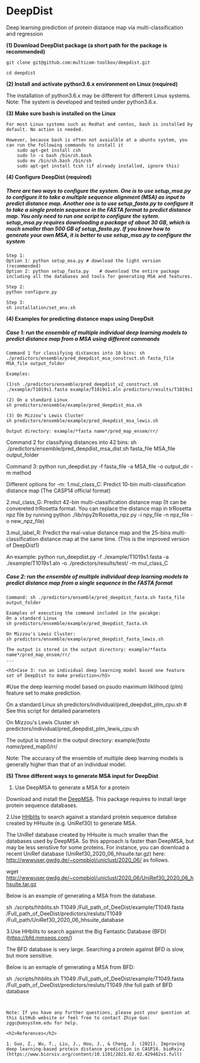 # DeepDist
Deep learning prediction of protein distance map via multi-classification and regression

**(1) Download DeepDist package (a short path for the package is recommended)**

```
git clone git@github.com:multicom-toolbox/deepdist.git

cd deepdist
```

**(2) Install and activate python3.6.x environment on Linux (required)**

The installation of python3.6.x may be different for different Linux systems. 
Note: The system is developed and tested under python3.6.x. 

**(3) Make sure bash is installed on the Linux**
```
For most Linux systems such as Redhat and centos, bash is installed by default. No action is needed.

However, because bash is often not avaialble at a ubuntu system, you can run the following commands to install it
	sudo apt-get install csh
	sudo ln -s bash /bin/sh.bash 
	sudo mv /bin/sh.bash /bin/sh
	sudo apt-get install tcsh (if already installed, ignore this)	
```

**(4) Configure DeepDist (required)**

<h5>There are two ways to configure the system. One is to use setup_msa.py to configure it to take a multiple sequence alignment (MSA) as input to predict distance map. Another one is to use setup_fasta.py to configure it to take a single protein sequence in the FASTA format to predict distance map. You only need to run one script to configure the sytem. setup_msa.py requires downloading a package of about 30 GB, which is much smaller than 500 GB of setup_fasta.py. If you know how to generate your own MSA, it is better to use setup_msa.py to configure the system </h5>

```
Step 1:
Option 1: python setup_msa.py # download the light version (recommended)
Option 2: python setup_fasta.py    # downnload the entire package including all the databases and tools for generating MSA and features.

Step 2:
python configure.py

Step 3: 
sh installation/set_env.sh
```

**(4) Examples for predicting distance maps using DeepDsit**

<h5>Case 1: run the ensemble of multiple individual deep learning models to predict distance map from a MSA using different commands</h5>

```
Command 1 for classifying distances into 10 bins: sh ./predictors/ensemble/pred_deepdist_msa_construct.sh fasta_file MSA_file output_folder

Examples:

(1)sh ./predictors/ensemble/pred_deepdist_v2_construct.sh ./example/T1019s1.fasta example/T1019s1.aln predictors/results/T1019s1

(2) On a standard Linux
sh predictors/ensemble/example/pred_deepdist_msa.sh

(3) On Mizzou's Lewis Cluster
sh predictors/ensemble/example/pred_deepdist_msa_lewis.sh

Output directory: example/*fasta name*/pred_map_ensem/rr/
```

Command 2 for classifying distances into 42 bins: sh ./predictors/ensemble/pred_deepdist_msa_dist.sh fasta_file MSA_file output_folder

Command 3: python run_deepdist.py -f fasta_file -a MSA_file -o output_dir -m method

Different options for -m:
1.mul_class_C: Predict 10-bin multi-classification distance map (The CASP14 official format)

2.mul_class_G: Predict 42-bin multi-classification distance map (It can be convereted trRosetta format. You can replace the distance map in trRosetta npz file by running python ./lib/npy2trRosetta_npz.py -i npy_file -n npz_file -o new_npz_file)

3.mul_label_R: Predict the real-value distance map and the 25-bins multi-classification distance map at the same time. 
	(This is the improved version of DeepDist1)

An example:
python run_deepdist.py -f ./example/T1019s1.fasta -a ./example/T1019s1.aln -o ./predictors/results/test/ -m mul_class_C


<h5>Case 2: run the ensemble of multiple individual deep learning models to predict distance map from a single sequence in the FASTA format</h5>

```
Command: sh ./predictors/ensemble/pred_deepdist_fasta.sh fasta_file output_folder

Examples of executing the command included in the pacakge: 
On a standard Linux
sh predictors/ensemble/example/pred_deepdist_fasta.sh

On Mizzou's Lewis Cluster:
sh predictors/ensemble/example/pred_deepdist_fasta_lewis.sh

The output is stored in the output directory: example/*fasta name*/pred_map_ensem/rr/
...

<h5>Case 3: run an individual deep learning model based one feature set of DeepDist to make prediction</h5>

```
#Use the deep learning model based on psudo maximum liklihood (plm) feature set to make prediction. 

On a standard Linux
sh predictors/individual/pred_deepdist_plm_cpu.sh # See this script for detailed parameters

On Mizzou's Lewis Cluster
sh predictors/individual/pred_deepdist_plm_lewis_cpu.sh

The output is stored in the output directory: example/*fasta name*/pred_map0/rr/

Note: The accuracy of the ensemble of multiple deep learning models is generally higher than that of an individual model. 


**(5) Three different ways to generate MSA input for DeepDist**

1. Use DeepMSA to generate a MSA for a protein

Download and install the [DeepMSA](https://zhanglab.dcmb.med.umich.edu/DeepMSA/). This package requires to install large protein sequence databases. 

2.Use [HHblits](https://github.com/soedinglab/hh-suite) to search against a standard protein sequence databse created by HHsuite (e.g. UniRef30) to generate MSA.

The UniRef database created by HHsuite is much smaller than the databases used by DeepMSA. So this approach is faster than DeepMSA, but may be less senstiive for some proteins. For instance, you can download a recent UniRef database (UniRef30_2020_06_hhsuite.tar.gz) here: http://wwwuser.gwdg.de/~compbiol/uniclust/2020_06/ as follows. 

wget http://wwwuser.gwdg.de/~compbiol/uniclust/2020_06/UniRef30_2020_06_hhsuite.tar.gz

Below is an example of generating a MSA from the database.

sh ./scripts/hhblits.sh T1049  /Full_path_of_DeeDist/example/T1049.fasta /Full_path_of_DeeDist/predictors/resluts/T1049 /Full_path/UniRef30_2020_06_hhsuite_database

3.Use HHblits to search against the Big Fantastic Database (BFD) (https://bfd.mmseqs.com/)

The BFD database is very large. Searching a protein against BFD is slow, but more sensitive. 

Below is an exmaple of generating a MSA from BFD:

sh ./scripts/hhblits.sh T1049  /Full_path_of_DeeDist/example/T1049.fasta /Full_path_of_DeeDist/predictors/resluts/T1049 /the full path of BFD database
```


Note: If you have any further questions, please post your question at this GitHub website or feel free to contact Zhiye Guo: zggc@umsystem.edu for help.

<h2>References</h2>

1. Guo, Z., Wu, T., Liu, J., Hou, J., & Cheng, J. (2021). Improving deep learning-based protein distance prediction in CASP14. bioRxiv. (https://www.biorxiv.org/content/10.1101/2021.02.02.429462v1.full)
